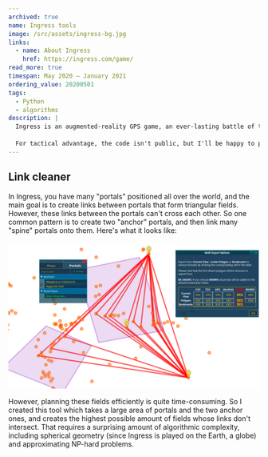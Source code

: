 ```yaml
---
archived: true
name: Ingress tools
image: /src/assets/ingress-bg.jpg
links:
  - name: About Ingress
    href: https://ingress.com/game/
read_more: true
timespan: May 2020 – January 2021
ordering_value: 20200501
tags:
  - Python
  - algorithms
description: |
  Ingress is an augmented-reality GPS game, an ever-lasting battle of two factions. The game provides an online real-time game map, and each faction develops its own, private set of tools that operate on the game data and facilitate planning and monitoring operations. One the tools I created helps with preparing efficient game plans.

  For tactical advantage, the code isn't public, but I'll be happy to present some parts of it if you reach out.
---
```


## Link cleaner

In Ingress, you have many "portals" positioned all over the world, and the main goal is to create links between portals that form triangular fields. However, these links between the portals can't cross each other. So one common pattern is to create two "anchor" portals, and then link many "spine" portals onto them. Here's what it looks like:

![A so-called onion field](/src/assets/onion.png)

However, planning these fields efficiently is quite time-consuming. So I created this tool which takes a large area of portals and the two anchor ones, and creates the highest possible amount of fields whose links don't intersect. That requires a surprising amount of algorithmic complexity, including spherical geometry (since Ingress is played on the Earth, a globe) and approximating NP-hard problems.
